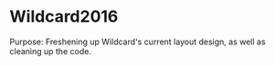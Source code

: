 # Wildcard2016 
Purpose: Freshening up Wildcard's current layout design, as well as cleaning up the code.